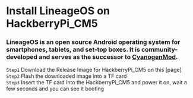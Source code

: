 # Install LineageOS on HackberryPi_CM5

### LineageOS is an open source Android operating system for smartphones, tablets, and set-top boxes. It is community-developed and serves as the successor to [CyanogenMod](https://en.wikipedia.org/wiki/CyanogenMod).

```Step1``` Download the Release Image for HackberryPi_CM5 on this [page]  
```Step2``` Flash the downloaded image into a TF card   
```Step3``` Insert the TF card into the HackberryPi_CM5 and power it on, wait a few seconds and you can see it booting  
